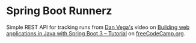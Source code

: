 # Spring Boot Runnerz

 Simple REST API for tracking runs from [Dan Vega's](https://www.youtube.com/@DanVega) video  on [Building web applications in Java with Spring Boot 3 – Tutorial](https://www.youtube.com/watch?v=31KTdfRH6nY&t=10606s) on [freeCodeCamp.org](https://www.youtube.com/@freecodecamp).
